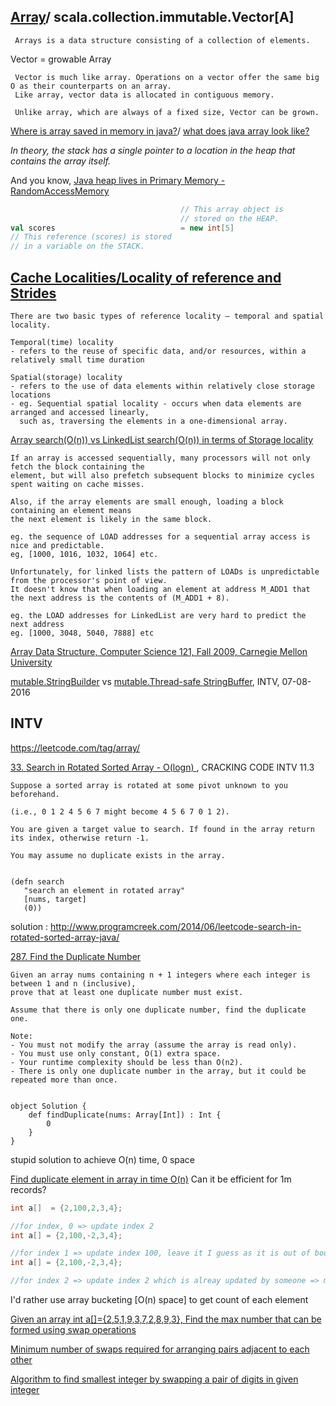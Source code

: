 [Array](https://en.wikipedia.org/wiki/Array_data_structure#Efficiency)/ scala.collection.immutable.Vector[A]
--------

```
 Arrays is a data structure consisting of a collection of elements.
```

Vector = growable Array

```
 Vector is much like array. Operations on a vector offer the same big O as their counterparts on an array. 
 Like array, vector data is allocated in contiguous memory.
 
 Unlike array, which are always of a fixed size, Vector can be grown.
```

[Where is array saved in memory in java?](http://stackoverflow.com/a/7015836/432903)/ [what does java array look like?](https://dzone.com/articles/what-does-java-array-look)

_In theory, the stack has a single pointer to a location in the heap that contains the array itself._

And you know, [Java heap lives in Primary Memory - RandomAccessMemory](http://stackoverflow.com/a/5276257/432903)

```scala
                                      // This array object is
                                      // stored on the HEAP.
val scores                            = new int[5]
// This reference (scores) is stored
// in a variable on the STACK.
```

[Cache Localities/Locality of reference and Strides](http://docs.cray.com/books/S-2315-50/html-S-2315-50/qmeblljm.html)
---------------------------------------------------------

```
There are two basic types of reference locality – temporal and spatial locality.

Temporal(time) locality
- refers to the reuse of specific data, and/or resources, within a relatively small time duration

Spatial(storage) locality
- refers to the use of data elements within relatively close storage locations
- eg. Sequential spatial locality - occurs when data elements are arranged and accessed linearly,
  such as, traversing the elements in a one-dimensional array.
```

[Array search(O(n)) vs LinkedList search(O(n)) in terms of Storage locality](https://stackoverflow.com/a/19064628/432903)

```
If an array is accessed sequentially, many processors will not only fetch the block containing the 
element, but will also prefetch subsequent blocks to minimize cycles spent waiting on cache misses.

Also, if the array elements are small enough, loading a block containing an element means 
the next element is likely in the same block.

eg. the sequence of LOAD addresses for a sequential array access is nice and predictable. 
eg, [1000, 1016, 1032, 1064] etc.

Unfortunately, for linked lists the pattern of LOADs is unpredictable from the processor's point of view. 
It doesn't know that when loading an element at address M_ADD1 that the next address is the contents of (M_ADD1 + 8).

eg. the LOAD addresses for LinkedList are very hard to predict the next address
eg. [1000, 3048, 5040, 7888] etc

```

[Array Data Structure, Computer Science 121, Fall 2009, Carnegie Mellon University](https://www.cs.cmu.edu/~./adamchik/15-121/lectures/Arrays/arrays.html)

[mutable.StringBuilder](http://docs.oracle.com/javase/7/docs/api/java/lang/StringBuilder.html) vs [mutable.Thread-safe StringBuffer](http://docs.oracle.com/javase/7/docs/api/java/lang/StringBuffer.html), INTV, 07-08-2016

INTV
----

https://leetcode.com/tag/array/

[33. Search in Rotated Sorted Array - O(logn) ](https://leetcode.com/problems/search-in-rotated-sorted-array/), CRACKING CODE INTV 11.3

```
Suppose a sorted array is rotated at some pivot unknown to you beforehand.

(i.e., 0 1 2 4 5 6 7 might become 4 5 6 7 0 1 2).

You are given a target value to search. If found in the array return its index, otherwise return -1.

You may assume no duplicate exists in the array.


(defn search
   "search an element in rotated array"
   [nums, target]
   (0))   
```

solution : http://www.programcreek.com/2014/06/leetcode-search-in-rotated-sorted-array-java/

[287. Find the Duplicate Number](https://leetcode.com/problems/find-the-duplicate-number/)

```
Given an array nums containing n + 1 integers where each integer is between 1 and n (inclusive), 
prove that at least one duplicate number must exist. 

Assume that there is only one duplicate number, find the duplicate one.

Note:
- You must not modify the array (assume the array is read only).
- You must use only constant, O(1) extra space.
- Your runtime complexity should be less than O(n2).
- There is only one duplicate number in the array, but it could be repeated more than once.


object Solution {
    def findDuplicate(nums: Array[Int]) : Int {
        0
    }
}

```

stupid solution to achieve O(n) time, 0 space

[Find duplicate element in array in time O(n)](http://stackoverflow.com/a/16837342/432903)
Can it be efficient for 1m records?

```scala
int a[]  = {2,100,2,3,4};

//for index, 0 => update index 2
int a[] = {2,100,-2,3,4};

//for index 1 => update index 100, leave it I guess as it is out of bound
int a[] = {2,100,-2,3,4};

//for index 2 => update index 2 which is alreay updated by someone => means there is duplicate
```

I'd rather use array bucketing [O(n) space] to get count of each element

[Given an array int a[]={2,5,1,9,3,7,2,8,9,3}, Find the max number that can be formed using swap operations](https://www.careercup.com/question?id=5638261762424832)

[Minimum number of swaps required for arranging pairs adjacent to each other](http://www.geeksforgeeks.org/minimum-number-of-swaps-required-for-arranging-pairs-adjacent-to-each-other/)

[Algorithm to find smallest integer by swapping a pair of digits in given integer](http://stackoverflow.com/a/17175322/432903)
